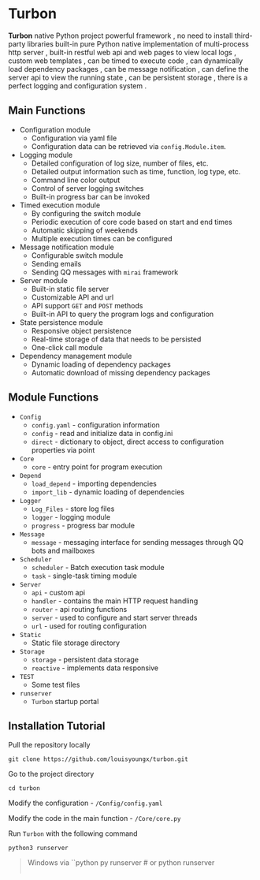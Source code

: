 # Turbon

**Turbon** native Python project powerful framework , 
no need to install third-party libraries
built-in pure Python native implementation of multi-process http server , 
built-in restful web api and web pages to view local logs , custom web templates ,
can be timed to execute code , can dynamically load dependency packages ,
can be message notification ,
can define the server api to view the running state , 
can be persistent storage , there is a perfect logging and configuration system .

## Main Functions
- Configuration module
  - Configuration via yaml file
  - Configuration data can be retrieved via `config.Module.item`.
- Logging module
  - Detailed configuration of log size, number of files, etc.
  - Detailed output information such as time, function, log type, etc.
  - Command line color output
  - Control of server logging switches
  - Built-in progress bar can be invoked
- Timed execution module
  - By configuring the switch module
  - Periodic execution of core code based on start and end times
  - Automatic skipping of weekends
  - Multiple execution times can be configured
- Message notification module
  - Configurable switch module
  - Sending emails
  - Sending QQ messages with `mirai` framework
- Server module
  - Built-in static file server
  - Customizable API and url
  - API support `GET` and `POST` methods
  - Built-in API to query the program logs and configuration
- State persistence module
  - Responsive object persistence
  - Real-time storage of data that needs to be persisted
  - One-click call module
- Dependency management module
  - Dynamic loading of dependency packages
  - Automatic download of missing dependency packages

## Module Functions

- `Config`
  - `config.yaml` - configuration information
  - `config` - read and initialize data in config.ini
  - `direct` - dictionary to object, direct access to configuration properties via point
- `Core`
  - `core` - entry point for program execution
- `Depend`
  - `load_depend` - importing dependencies
  - `import_lib` - dynamic loading of dependencies
- `Logger`
  - `Log_Files` - store log files
  - `logger` - logging module
  - `progress` - progress bar module
- `Message`
  - `message` - messaging interface for sending messages through QQ bots and mailboxes
- `Scheduler`
  - `scheduler` - Batch execution task module
  - `task` - single-task timing module
- `Server`
  - `api` - custom api
  - `handler` - contains the main HTTP request handling
  - `router` - api routing functions
  - `server` - used to configure and start server threads
  - `url` - used for routing configuration
- `Static`
  - Static file storage directory
- `Storage`
  - `storage` - persistent data storage
  - `reactive` - implements data responsive
- `TEST`
  - Some test files
- `runserver`
  - `Turbon` startup portal

## Installation Tutorial

Pull the repository locally
```shell
git clone https://github.com/louisyoungx/turbon.git
```

Go to the project directory
```shell
cd turbon
```

Modify the configuration - `/Config/config.yaml`

Modify the code in the main function - ``/Core/core.py``

Run `Turbon` with the following command
```shell
python3 runserver
```

> Windows via
> ``python
> py runserver # or python runserver
> ```